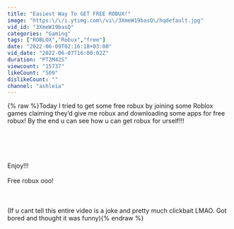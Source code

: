 ```yaml
---
title: "Easiest Way To GET FREE ROBUX!"
image: "https:\/\/i.ytimg.com\/vi\/3XmeW19basQ\/hqdefault.jpg"
vid_id: "3XmeW19basQ"
categories: "Gaming"
tags: ["ROBLOX","Robux","free"]
date: "2022-06-09T02:16:18+03:00"
vid_date: "2022-06-07T16:00:02Z"
duration: "PT2M42S"
viewcount: "15737"
likeCount: "509"
dislikeCount: ""
channel: "ashleia"
---
```

{% raw %}Today I tried to get some free robux by joining some Roblox games claiming they’d give me robux and downloading some apps for free robux! By the end u can see how u can get robux for urself!!! <br /><br /><br /><br /><br /><br />Enjoy!!!<br /><br />Free robux ooo!<br /><br /><br /><br />(If u cant tell this entire video is a joke and pretty much clickbait LMAO. Got bored and thought it was funny){% endraw %}
